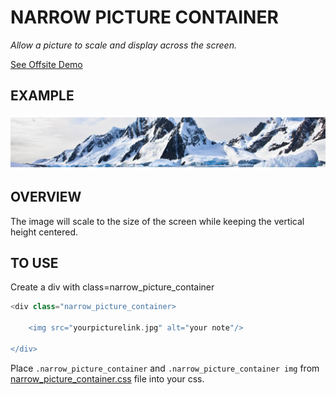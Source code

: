 # NARROW PICTURE CONTAINER

_Allow a picture to scale and display across the screen._

[See Offsite Demo](http://www.jeffdecola.com/my-php-containers/index.php?page=narrow_picture_container)

## EXAMPLE

![IMAGE - narrow_picture_container - IMAGE](../docs/pics/narrow_picture_container.jpg)

## OVERVIEW

The image will scale to the size of the screen while keeping the
vertical height centered.

## TO USE

Create a div with class=narrow_picture_container

```php
<div class="narrow_picture_container>

    <img src="yourpicturelink.jpg" alt="your note"/>

</div>
```

Place `.narrow_picture_container` and `.narrow_picture_container img` from
[narrow_picture_container.css](https://github.com/JeffDeCola/my-php-containers/blob/master/narrow_picture_container/css/narrow_picture_container.css)
file into your css.

